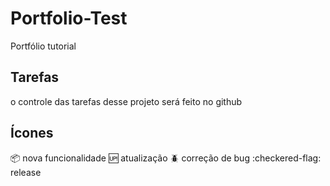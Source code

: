 # Portfolio-Test
Portfólio tutorial

## Tarefas

o controle das tarefas desse projeto será feito no github

## Ícones

 :package: nova funcionalidade
 :up: atualização
 :beetle: correção de bug
 :checkered-flag: release
